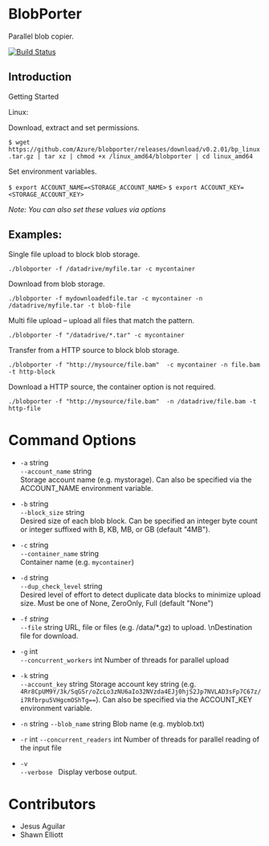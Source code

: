 # BlobPorter
Parallel blob copier.

[![Build Status](https://travis-ci.com/Azure/blobporter.svg?token=Z5GQEwTGA6wT7qdrzXsm&branch=dev)](https://travis-ci.com/Azure/blobporter)

## Introduction

Getting Started

Linux:

Download, extract and set permissions.

`$ wget https://github.com/Azure/blobporter/releases/download/v0.2.01/bp_linux.tar.gz | tar xz | chmod +x /linux_amd64/blobporter | cd linux_amd64`

Set environment variables.
  
`$ export ACCOUNT_NAME=<STORAGE_ACCOUNT_NAME>`
`$ export ACCOUNT_KEY=<STORAGE_ACCOUNT_KEY>`

_Note: You can also set these values via options_

## Examples:
Single file upload to block blob storage.

`./blobporter -f /datadrive/myfile.tar -c mycontainer`

Download from blob storage.

`./blobporter -f mydownloadedfile.tar -c mycontainer -n /datadrive/myfile.tar -t blob-file`

Multi file upload – upload all files that match the pattern.

`./blobporter -f "/datadrive/*.tar" -c mycontainer`

Transfer from a HTTP source to block blob storage.

`./blobporter -f "http://mysource/file.bam"  -c mycontainer -n file.bam -t http-block`


Download a HTTP source, the container option is not required.

`./blobporter -f "http://mysource/file.bam"  -n /datadrive/file.bam -t http-file`


# Command Options

- `-a` string  
  `--account_name` string  
Storage account name (e.g. mystorage). Can also be specified via the ACCOUNT_NAME environment variable.

- `-b` string  
`--block_size` string  
Desired size of each blob block. 
Can be specified an integer byte count or integer suffixed with B, KB, MB, or GB (default "4MB").

- `-c` string  
`--container_name` string  
Container name (e.g. `mycontainer`)

- `-d` string  
`--dup_check_level` string    
Desired level of effort to detect duplicate data blocks to minimize upload size.
Must be one of None, ZeroOnly, Full (default "None")

- `-f` *string*  
`--file` string
URL, file or files (e.g. /data/*.gz) to upload. \nDestination file for download.


- `-g` int  
`--concurrent_workers` int
Number of threads for parallel upload

- `-k` string  
`--account_key` string
Storage account key string
(e.g. `4Rr8CpUM9Y/3k/SqGSr/oZcLo3zNU6aIo32NVzda4EJj0hjS2Jp7NVLAD3sFp7C67z/i7Rfbrpu5VHgcmOShTg==`).
Can also be specified via the ACCOUNT_KEY environment variable.

- `-n` string
`--blob_name` string
Blob name (e.g. myblob.txt)

- `-r` int
`--concurrent_readers` int
Number of threads for parallel reading of the input file

- `-v`  
`--verbose `
Display verbose output.

# Contributors
- Jesus Aguilar
- Shawn Elliott

